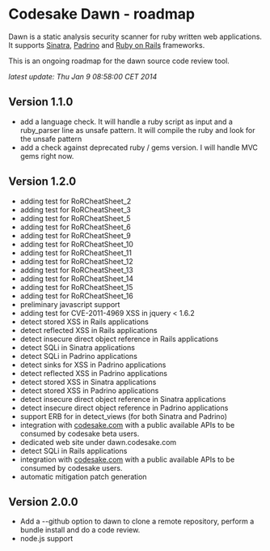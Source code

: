 # Codesake Dawn - roadmap

Dawn is a static analysis security scanner for ruby written web applications.
It supports [Sinatra](http://www.sinatrarb.com),
[Padrino](http://www.padrinorb.com) and [Ruby on Rails](http://rubyonrails.org)
frameworks. 

This is an ongoing roadmap for the dawn source code review tool.

_latest update: Thu Jan  9 08:58:00 CET 2014_

## Version 1.1.0

* add a language check. It will handle a ruby script as input and a ruby\_parser line as unsafe pattern. It will compile the ruby and look for the unsafe pattern
* add a check against deprecated ruby / gems version. I will handle MVC gems right now.

## Version 1.2.0

* adding test for RoRCheatSheet\_2
* adding test for RoRCheatSheet\_3
* adding test for RoRCheatSheet\_5
* adding test for RoRCheatSheet\_6
* adding test for RoRCheatSheet\_9
* adding test for RoRCheatSheet\_10
* adding test for RoRCheatSheet\_11
* adding test for RoRCheatSheet\_12
* adding test for RoRCheatSheet\_13
* adding test for RoRCheatSheet\_14
* adding test for RoRCheatSheet\_15
* adding test for RoRCheatSheet\_16
* preliminary javascript support
* adding test for CVE-2011-4969  XSS in jquery < 1.6.2 
* detect stored XSS in Rails applications
* detect reflected XSS in Rails applications
* detect insecure direct object reference in Rails applications
* detect SQLi in Sinatra applications
* detect SQLi in Padrino applications
* detect sinks for XSS in Padrino applications
* detect reflected XSS in Padrino applications
* detect stored XSS in Sinatra applications
* detect stored XSS in Padrino applications
* detect insecure direct object reference in Sinatra applications
* detect insecure direct object reference in Padrino applications
* support ERB for in detect\_views (for both Sinatra and Padrino)
* integration with [codesake.com](http://codesake.com) with a public available
  APIs to be consumed by codesake beta users.
* dedicated web site under dawn.codesake.com
* detect SQLi in Rails applications
* integration with [codesake.com](http://codesake.com) with a public available
  APIs to be consumed by codesake users.
* automatic mitigation patch generation 

## Version 2.0.0
* Add a --github option to dawn to clone a remote repository, perform a bundle install and do a code review.
* node.js support
